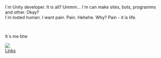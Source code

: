<p>I`m Unity developer. It is all? Ummm... I`m can make sites, bots, programms and other. Okay?
<br>I`m losted human. I want pain. Pain. Hehehe. Why? Pain - it is life.</p>
<br>
<p>It`s me btw</p>
<img
  class="fit-picture"
  src="https://i.pinimg.com/736x/09/f9/8d/09f98d7525ba5e44b35b324b1a3008c7.jpg"/>
<br>
<a href="https://linktr.ee/FiolDoll">Links</a>
